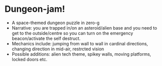 # Dungeon-jam!

* A space-themed dungeon puzzle in zero-g
* Narrative: you are trapped in/on an asteroid/alien base and you need to get to the outside/centre so you can turn on the emergency beacon/activate the self destruct.
* Mechanics include: jumping from wall to wall in cardinal directions, changing direction in mid-air, restrcted vision
* Possible additions: alien tech theme, spikey walls, moving platforms, locked doors etc.